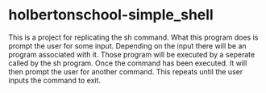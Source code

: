 # holbertonschool-simple_shell
This is a project for replicating the sh command. What this program does is prompt the user for some input. Depending on the input there will be an program associated with it. Those program will be executed by a seperate called by the sh program. Once the command has been executed. It will then prompt the user for another command. This repeats until the user inputs the command to exit.
